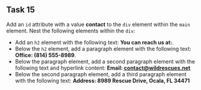 ## Task 15
Add an `id` attribute with a value **contact** to the `div` element within the `main` element.  Nest the following elements within the `div`:

* Add an `h2` element with the following text: **You can reach us at:**.
* Below the `h2` element, add a paragraph element with the following text: **Office: (814) 555-8989**.
*  Below the paragraph element, add a second paragraph element with the following text and hyperlink content: **Email: <a href="mailto:contact@wildrescues .net">contact@wildrescues.net</a>**
*  Below the second paragraph element, add a third paragraph element with the following text: **Address: 8989 Rescue Drive, Ocala, FL 34471**
 